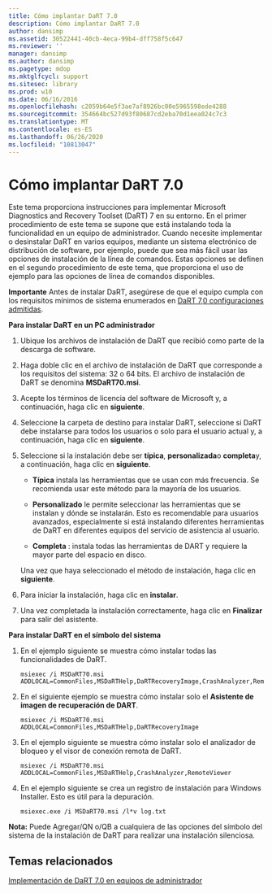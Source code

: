 ```yaml
---
title: Cómo implantar DaRT 7.0
description: Cómo implantar DaRT 7.0
author: dansimp
ms.assetid: 30522441-40cb-4eca-99b4-dff758f5c647
ms.reviewer: ''
manager: dansimp
ms.author: dansimp
ms.pagetype: mdop
ms.mktglfcycl: support
ms.sitesec: library
ms.prod: w10
ms.date: 06/16/2016
ms.openlocfilehash: c2059b64e5f3ae7af8926bc00e5965598ede4288
ms.sourcegitcommit: 354664bc527d93f80687cd2eba70d1eea024c7c3
ms.translationtype: MT
ms.contentlocale: es-ES
ms.lasthandoff: 06/26/2020
ms.locfileid: "10813047"
---
```

# Cómo implantar DaRT 7.0


Este tema proporciona instrucciones para implementar Microsoft Diagnostics and Recovery Toolset (DaRT) 7 en su entorno. En el primer procedimiento de este tema se supone que está instalando toda la funcionalidad en un equipo de administrador. Cuando necesite implementar o desinstalar DaRT en varios equipos, mediante un sistema electrónico de distribución de software, por ejemplo, puede que sea más fácil usar las opciones de instalación de la línea de comandos. Estas opciones se definen en el segundo procedimiento de este tema, que proporciona el uso de ejemplo para las opciones de línea de comandos disponibles.

**Importante**  Antes de instalar DaRT, asegúrese de que el equipo cumpla con los requisitos mínimos de sistema enumerados en [DaRT 7,0 configuraciones admitidas](dart-70-supported-configurations-dart-7.md).

 

**Para instalar DaRT en un PC administrador**

1.  Ubique los archivos de instalación de DaRT que recibió como parte de la descarga de software.

2.  Haga doble clic en el archivo de instalación de DaRT que corresponde a los requisitos del sistema: 32 o 64 bits. El archivo de instalación de DaRT se denomina **MSDaRT70.msi**.

3.  Acepte los términos de licencia del software de Microsoft y, a continuación, haga clic en **siguiente**.

4.  Seleccione la carpeta de destino para instalar DaRT, seleccione si DaRT debe instalarse para todos los usuarios o solo para el usuario actual y, a continuación, haga clic en **siguiente**.

5.  Seleccione si la instalación debe ser **típica**, **personalizada**o **completa**y, a continuación, haga clic en **siguiente**.

    -   **Típica** instala las herramientas que se usan con más frecuencia. Se recomienda usar este método para la mayoría de los usuarios.

    -   **Personalizado** le permite seleccionar las herramientas que se instalan y dónde se instalarán. Esto es recomendable para usuarios avanzados, especialmente si está instalando diferentes herramientas de DaRT en diferentes equipos del servicio de asistencia al usuario.

    -   **Completa** : instala todas las herramientas de DART y requiere la mayor parte del espacio en disco.

    Una vez que haya seleccionado el método de instalación, haga clic en **siguiente**.

6.  Para iniciar la instalación, haga clic en **instalar**.

7.  Una vez completada la instalación correctamente, haga clic en **Finalizar** para salir del asistente.

**Para instalar DaRT en el símbolo del sistema**

1.  En el ejemplo siguiente se muestra cómo instalar todas las funcionalidades de DaRT.

    ``` syntax
    msiexec /i MSDaRT70.msi ADDLOCAL=CommonFiles,MSDaRTHelp,DaRTRecoveryImage,CrashAnalyzer,RemoteViewer 
    ```

2.  En el siguiente ejemplo se muestra cómo instalar solo el **Asistente de imagen de recuperación de DART**.

    ``` syntax
    msiexec /i MSDaRT70.msi ADDLOCAL=CommonFiles,MSDaRTHelp,DaRTRecoveryImage
    ```

3.  En el ejemplo siguiente se muestra cómo instalar solo el analizador de bloqueo y el visor de conexión remota de DaRT.

    ``` syntax
    msiexec /i MSDaRT70.msi ADDLOCAL=CommonFiles,MSDaRTHelp,CrashAnalyzer,RemoteViewer 
    ```

4.  En el ejemplo siguiente se crea un registro de instalación para Windows Installer. Esto es útil para la depuración.

    ``` syntax
    msiexec.exe /i MSDaRT70.msi /l*v log.txt 
    ```

**Nota:**  Puede Agregar/QN o/QB a cualquiera de las opciones del símbolo del sistema de la instalación de DaRT para realizar una instalación silenciosa.

 

## Temas relacionados


[Implementación de DaRT 7.0 en equipos de administrador](deploying-dart-70-to-administrator-computers-dart-7.md)

 

 






